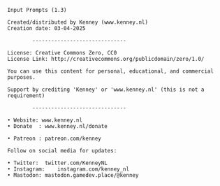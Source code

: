 	

	Input Prompts (1.3)

	Created/distributed by Kenney (www.kenney.nl)
	Creation date: 03-04-2025

			------------------------------

	License: Creative Commons Zero, CC0
	License Link: http://creativecommons.org/publicdomain/zero/1.0/

	You can use this content for personal, educational, and commercial purposes.

	Support by crediting 'Kenney' or 'www.kenney.nl' (this is not a requirement)

			------------------------------

	• Website: www.kenney.nl
	• Donate  : www.kenney.nl/donate

	• Patreon : patreon.com/kenney
	
	Follow on social media for updates:

	• Twitter:	twitter.com/KenneyNL
	• Instagram: 	instagram.com/kenney_nl
	• Mastodon:	mastodon.gamedev.place/@kenney
